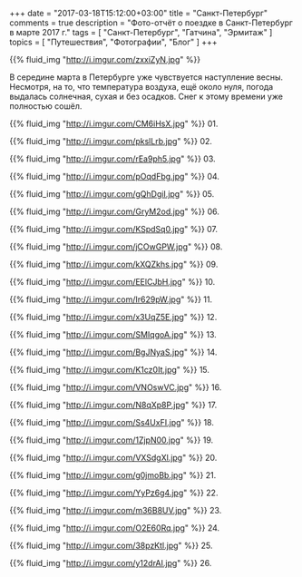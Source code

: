 +++
date = "2017-03-18T15:12:00+03:00"
title = "Санкт-Петербург"
comments = true
description = "Фото-отчёт о поездке в Санкт-Петербург в марте 2017 г."
tags = [ "Санкт-Петербург", "Гатчина", "Эрмитаж" ]
topics = [ "Путешествия", "Фотографии", "Блог" ]
+++

{{% fluid_img "http://i.imgur.com/zxxiZyN.jpg" %}}

В середине марта в Петербурге уже чувствуется наступление весны. Несмотря, на то, что температура воздуха, ещё около нуля, погода выдалась солнечная, сухая и без осадков. Снег к этому времени уже полностью сошёл. 

<!--more-->

{{% fluid_img "http://i.imgur.com/CM6iHsX.jpg" %}}
01.

{{% fluid_img "http://i.imgur.com/pkslLrb.jpg" %}}
02.

{{% fluid_img "http://i.imgur.com/rEa9ph5.jpg" %}}
03.

{{% fluid_img "http://i.imgur.com/pOqdFbg.jpg" %}}
04.

{{% fluid_img "http://i.imgur.com/gQhDgiI.jpg" %}}
05.

{{% fluid_img "http://i.imgur.com/GryM2od.jpg" %}}
06.

{{% fluid_img "http://i.imgur.com/KSpdSq0.jpg" %}}
07.

{{% fluid_img "http://i.imgur.com/jCOwGPW.jpg" %}}
08.

{{% fluid_img "http://i.imgur.com/kXQZkhs.jpg" %}}
09.

{{% fluid_img "http://i.imgur.com/EElCJbH.jpg" %}}
10.

{{% fluid_img "http://i.imgur.com/Ir629pW.jpg" %}}
11.

{{% fluid_img "http://i.imgur.com/x3UqZ5E.jpg" %}}
12.

{{% fluid_img "http://i.imgur.com/SMIqgoA.jpg" %}}
13.

{{% fluid_img "http://i.imgur.com/BgJNyaS.jpg" %}}
14.

{{% fluid_img "http://i.imgur.com/K1cz0It.jpg" %}}
15.

{{% fluid_img "http://i.imgur.com/VNOswVC.jpg" %}}
16.

{{% fluid_img "http://i.imgur.com/N8qXp8P.jpg" %}}
17.

{{% fluid_img "http://i.imgur.com/Ss4UxFI.jpg" %}}
18.

{{% fluid_img "http://i.imgur.com/1ZjpN00.jpg" %}}
19.

{{% fluid_img "http://i.imgur.com/VXSdgXl.jpg" %}}
20.

{{% fluid_img "http://i.imgur.com/g0jmoBb.jpg" %}}
21.

{{% fluid_img "http://i.imgur.com/YyPz6g4.jpg" %}}
22.

{{% fluid_img "http://i.imgur.com/m36B8UV.jpg" %}}
23.

{{% fluid_img "http://i.imgur.com/O2E60Rq.jpg" %}}
24.

{{% fluid_img "http://i.imgur.com/38pzKtl.jpg" %}}
25.

{{% fluid_img "http://i.imgur.com/y12drAI.jpg" %}}
26.
